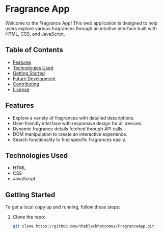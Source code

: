 # Fragrance App

Welcome to the Fragrance App! This web application is designed to help users explore various fragrances through an intuitive interface built with HTML, CSS, and JavaScript.

## Table of Contents


- [Features](#features)
- [Technologies Used](#technologies-used)
- [Getting Started](#getting-started)
- [Future Development](#future-development)
- [Contributing](#contributing)
- [License](#license)

## Features

- Explore a variety of fragrances with detailed descriptions.
- User-friendly interface with responsive design for all devices.
- Dynamic fragrance details fetched through API calls.
- DOM manipulation to create an interactive experience.
- Search functionality to find specific fragrances easily.

## Technologies Used

- HTML
- CSS
- JavaScript


## Getting Started

To get a local copy up and running, follow these steps:

1. Clone the repo:
   ```bash
   git clone https://github.com/theblackhatcomes/FragranceApp.git
